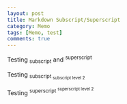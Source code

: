 ```yaml
---
layout: post
title: Markdown Subscript/Superscript
category: Memo
tags: [Memo, test]
comments: true
---
```


Testing <sub>subscript</sub> and <sup>superscript</sup>

Testing <sub>subscript <sub>subscript level 2</sub></sub>

Testing <sup>superscript <sup>superscript level 2</sup></sup>